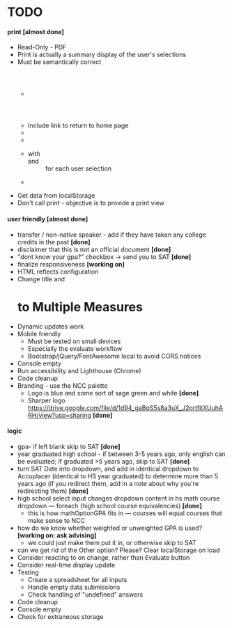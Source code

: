 # TODO

#### print **[almost done]**
* Read-Only - PDF
* Print is actually a summary display of the user's selections
* Must be semantically correct
	* <header>
	* Include link to return to home page
	* <article>
	* <section>
	* <dl> with <dt> and <dd> for each user selection
	* <footer>
* Get data from localStorage
* Don't call print - objective is to provide a print view
 

#### user friendly **[almost done]**
* transfer / non-native speaker - add if they have taken any college credits in the past **[done]**
* disclaimer that this is not an official document **[done]**
* "dont know your gpa?" checkbox -> send you to SAT **[done]**
* finalize responsiveness **[working on]**
* HTML reflects configuration
* Change title and <h1> to Multiple Measures
* Dynamic updates work
* Mobile friendly
	* Must be tested on small devices
	* Especially the evaluate workflow
	* Bootstrap/jQuery/FontAwesome local to avoid CORS notices
* Console empty
* Run accessibility and Lighthouse (Chrome)
* Code cleanup
* Branding - use the NCC palette
	* Logo is blue and some sort of sage green and white **[done]**
	* Sharper logo https://drive.google.com/file/d/1d94_gaBqS5s8a3uX_J2prtfitXUuhARH/view?usp=sharing **[done]**
 
 

#### logic
* gpa- if left blank skip to SAT **[done]**
* year graduated high school - if between 3-5 years ago, only english can be evaluated; if graduated >5 years ago, skip to SAT **[done]**
* turn SAT Date into dropdown, and add in identical dropdown to Accuplacer (identical to HS year graduated) to determine more than 5 years ago (if you redirect them, add in a note about why you're redirecting them) **[done]**
* high school select input changes dropdown content in hs math course dropdown — foreach (high school course equivalencies) **[done]**
	* this is how mathOptionGPA fits in — courses will equal courses that make sense to NCC
* how do we know whether weighted or unweighted GPA is used? **[working on: ask advising]**
	* we could just make them put it in, or otherwise skip to SAT
* can we get rid of the Other option? Please?
Clear localStorage on load
* Consider reacting to on change, rather than Evaluate button
* Consider real-time display update
* Testing
	* Create a spreadsheet for all inputs
	* Handle empty data submissions
	* Check handling of "undefined" answers
* Code cleanup
* Console empty
* Check for extraneous storage
 